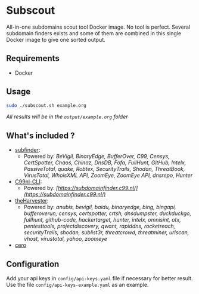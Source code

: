# Subscout

All-in-one subdomains scout tool Docker image.
No tool is perfect. Several subdomain finders exists and some of them are combined in this single Docker image to give one sorted output.

## Requirements

- Docker

## Usage

```bash
sudo ./subscout.sh example.org
```

*All results will be in the `output/example.org` folder*

## What's included ?

- [subfinder](https://github.com/projectdiscovery/subfinder): 
  - Powered by: *BeVigil, BinaryEdge, BufferOver, C99, Censys, CertSpotter, Chaos, Chinaz, DnsDB, Fofa, FullHunt, GitHub, Intelx, PassiveTotal, quake, Robtex, SecurityTrails, Shodan, ThreatBook, VirusTotal, WhoisXML API, ZoomEye, ZoomEye API, dnsrepo, Hunter*
- [C99nl-CLI](https://github.com/Baud-Hacker/C99nl-CLI):
  - Powered by: *[https://subdomainfinder.c99.nl/](https://subdomainfinder.c99.nl/)*
- [theHarvester](https://github.com/laramies/theHarvester):
  - Powered by: *anubis, bevigil, baidu, binaryedge, bing, bingapi, bufferoverun, censys, certspotter, crtsh, dnsdumpster, duckduckgo, fullhunt, github-code, hackertarget, hunter, intelx, omnisint, otx, pentesttools, projectdiscovery, qwant, rapiddns, rocketreach, securityTrails, shodan, sublist3r, threatcrowd, threatminer, urlscan, vhost, virustotal, yahoo, zoomeye*
- [cero](https://github.com/glebarez/cero)

## Configuration

Add your api keys in `config/api-keys.yaml` file if necessary for better result.
Use the file `config/api-keys-example.yaml` as an example.
